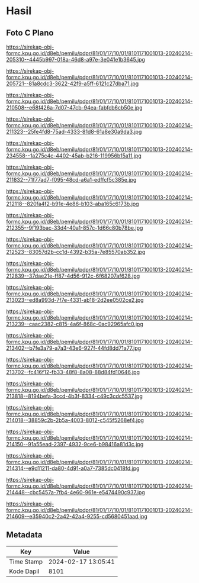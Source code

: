 # Hasil

## Foto C Plano

https://sirekap-obj-formc.kpu.go.id/d8eb/pemilu/pdpr/81/01/17/10/01/8101171001013-20240214-205310--4445b997-018a-46d8-a97e-3e041e1b3645.jpg

https://sirekap-obj-formc.kpu.go.id/d8eb/pemilu/pdpr/81/01/17/10/01/8101171001013-20240214-205721--81a8cdc3-3622-42f9-a5ff-6121c27dba71.jpg

https://sirekap-obj-formc.kpu.go.id/d8eb/pemilu/pdpr/81/01/17/10/01/8101171001013-20240214-210508--e68f426a-7d07-47cb-94ea-fabfcb6cb50e.jpg

https://sirekap-obj-formc.kpu.go.id/d8eb/pemilu/pdpr/81/01/17/10/01/8101171001013-20240214-211323--25fe4fd8-75ad-4333-81d8-61a8e30a9da3.jpg

https://sirekap-obj-formc.kpu.go.id/d8eb/pemilu/pdpr/81/01/17/10/01/8101171001013-20240214-234558--1a275c4c-4402-45ab-b216-119956b15a11.jpg

https://sirekap-obj-formc.kpu.go.id/d8eb/pemilu/pdpr/81/01/17/10/01/8101171001013-20240214-211832--71f77ad7-f095-48cd-a6a1-edffcf5c385e.jpg

https://sirekap-obj-formc.kpu.go.id/d8eb/pemilu/pdpr/81/01/17/10/01/8101171001013-20240214-212118--820fa4f2-b91e-4e86-b103-aba165c6173b.jpg

https://sirekap-obj-formc.kpu.go.id/d8eb/pemilu/pdpr/81/01/17/10/01/8101171001013-20240214-212355--9f193bac-33d4-40a1-857c-1d66c80b78be.jpg

https://sirekap-obj-formc.kpu.go.id/d8eb/pemilu/pdpr/81/01/17/10/01/8101171001013-20240214-212523--83057d2b-cc1d-4392-b35a-7e85570ab352.jpg

https://sirekap-obj-formc.kpu.go.id/d8eb/pemilu/pdpr/81/01/17/10/01/8101171001013-20240214-212839--37dae21e-ff87-4d56-912c-6f68207af628.jpg

https://sirekap-obj-formc.kpu.go.id/d8eb/pemilu/pdpr/81/01/17/10/01/8101171001013-20240214-213023--ed8a993d-7f7e-4331-ab18-2d2ee0502ce2.jpg

https://sirekap-obj-formc.kpu.go.id/d8eb/pemilu/pdpr/81/01/17/10/01/8101171001013-20240214-213239--caac2382-c815-4a6f-868c-0ac92965afc0.jpg

https://sirekap-obj-formc.kpu.go.id/d8eb/pemilu/pdpr/81/01/17/10/01/8101171001013-20240214-213402--b7fe3a79-a7a3-43e6-927f-44fd8dd71a77.jpg

https://sirekap-obj-formc.kpu.go.id/d8eb/pemilu/pdpr/81/01/17/10/01/8101171001013-20240214-213702--fc416f12-fb33-48f8-8a08-88d84fd10646.jpg

https://sirekap-obj-formc.kpu.go.id/d8eb/pemilu/pdpr/81/01/17/10/01/8101171001013-20240214-213818--8194befa-3ccd-4b3f-8334-c49c3cdc5537.jpg

https://sirekap-obj-formc.kpu.go.id/d8eb/pemilu/pdpr/81/01/17/10/01/8101171001013-20240214-214018--38859c2b-2b5a-4003-8012-c545f5268ef4.jpg

https://sirekap-obj-formc.kpu.go.id/d8eb/pemilu/pdpr/81/01/17/10/01/8101171001013-20240214-214150--91a55ead-2397-4932-9ce6-b98416a81d3c.jpg

https://sirekap-obj-formc.kpu.go.id/d8eb/pemilu/pdpr/81/01/17/10/01/8101171001013-20240214-214314--e9d11211-da80-4d91-a0a7-7385dc0418fd.jpg

https://sirekap-obj-formc.kpu.go.id/d8eb/pemilu/pdpr/81/01/17/10/01/8101171001013-20240214-214448--cbc5457a-7fb4-4e60-961e-e5474490c937.jpg

https://sirekap-obj-formc.kpu.go.id/d8eb/pemilu/pdpr/81/01/17/10/01/8101171001013-20240214-214609--e35940c2-2a42-42a4-9255-cd5680451aad.jpg


## Metadata

| Key        | Value               |
| ---------- | ------------------- |
| Time Stamp | 2024-02-17 13:05:41 |
| Kode Dapil | 8101                |



